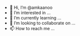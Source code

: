 - 👋 Hi, I’m @amkaanoo
- 👀 I’m interested in ...
- 🌱 I’m currently learning ...
- 💞️ I’m looking to collaborate on ...
- 📫 How to reach me ...

<!---
amkaanoo/amkaanoo is a ✨ special ✨ repository because its `README.md` (this file) appears on your GitHub profile.
You can click the Preview link to take a look at your changes.
--->
